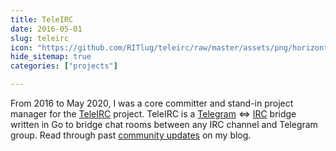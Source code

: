 ```yaml
---
title: TeleIRC
date: 2016-05-01
slug: teleirc
icon: "https://github.com/RITlug/teleirc/raw/master/assets/png/horizontal_color.png"
hide_sitemap: true
categories: ["projects"]

---
```


From 2016 to May 2020, I was a core committer and stand-in project manager for the [TeleIRC](https://github.com/RITlug/teleirc) project.
TeleIRC is a [Telegram](https://telegram.org/) <=> [IRC](https://en.wikipedia.org/wiki/Internet_Relay_Chat) bridge written in Go to bridge chat rooms between any IRC channel and Telegram group.
Read through past [community updates](https://blog.jwf.io/tag/teleirc/) on my blog.
